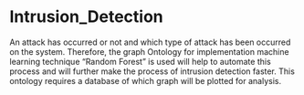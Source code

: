 # Intrusion_Detection
An attack has occurred or not and which type of attack has been occurred on the system. Therefore, the graph Ontology for implementation machine learning technique “Random Forest” is used will help to automate this process and will further make the process of intrusion detection faster. This ontology requires a database of which graph will be plotted for analysis.
